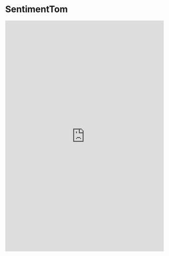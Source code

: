 # SentimentTom
<iframe src="https://www.linkedin.com/embed/feed/update/urn:li:ugcPost:7074554168719376384" allowfullscreen="" title="Embedded post" width="504" height="733" frameborder="0"></iframe>
